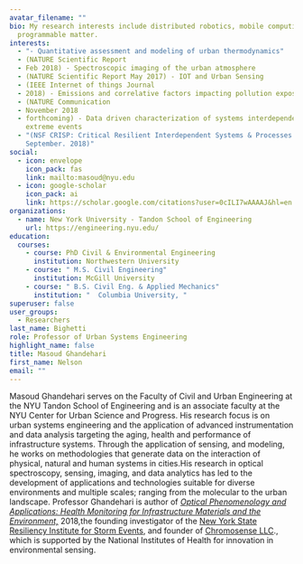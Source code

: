 ```yaml
---
avatar_filename: ""
bio: My research interests include distributed robotics, mobile computing and
  programmable matter.
interests:
  - "- Quantitative assessment and modeling of urban thermodynamics"
  - (NATURE Scientific Report
  - Feb 2018) - Spectroscopic imaging of the urban atmosphere
  - (NATURE Scientific Report May 2017) - IOT and Urban Sensing
  - (IEEE Internet of things Journal
  - 2018) - Emissions and correlative factors impacting pollution exposure
  - (NATURE Communication
  - November 2018
  - forthcoming) - Data driven characterization of systems interdependencies in
    extreme events
  - "(NSF CRISP: Critical Resilient Interdependent Systems & Processes - awarded
    September. 2018)"
social:
  - icon: envelope
    icon_pack: fas
    link: mailto:masoud@nyu.edu
  - icon: google-scholar
    icon_pack: ai
    link: https://scholar.google.com/citations?user=0cILI7wAAAAJ&hl=en
organizations:
  - name: New York University - Tandon School of Engineering
    url: https://engineering.nyu.edu/
education:
  courses:
    - course: PhD Civil & Environmental Engineering
      institution: Northwestern University
    - course: " M.S. Civil Engineering"
      institution: McGill University
    - course: " B.S. Civil Eng. & Applied Mechanics"
      institution: "  Columbia University, "
superuser: false
user_groups:
  - Researchers
last_name: Bighetti
role: Professor of Urban Systems Engineering
highlight_name: false
title: Masoud Ghandehari
first_name: Nelson
email: ""
---
```

Masoud Ghandehari serves on the Faculty of Civil and Urban Engineering at the NYU Tandon School of Engineering and is an associate faculty at the NYU Center for Urban Science and Progress. His research focus is on urban systems engineering and the application of advanced instrumentation and data analysis targeting the aging, health and performance of infrastructure systems. Through the application of sensing, and modeling, he works on methodologies that generate data on the interaction of physical, natural and human systems in cities.His research in optical spectroscopy, sensing, imaging, and data analytics has led to the development of applications and technologies suitable for diverse environments and multiple scales; ranging from the molecular to the urban landscape. Professor Ghandehari is author of *[Optical Phenomenology and Applications: Health Monitoring for Infrastructure Materials and the Environment,](https://books.google.com/books?id=mZRdDwAAQBAJ&pg=PA3&lpg=PA3&dq=1.%09Optical+Phenomenology+and+Applications.+Health+Monitoring+for+Infrastructure+Materials+and+the+Environment&source=bl&ots=nkrvx1bXJ4&sig=ct3x7QZf4fCxMxcmyDteaAfKrrs&hl=en&sa=X&ve)* 2018,the founding investigator of the [New York State Resiliency Institute for Storm Events](http://nysrise.org/news/), and founder of [Chromosense LLC](http://chromosense.com)., which is supported by the National Institutes of Health for innovation in environmental sensing.